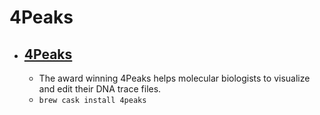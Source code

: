 # 4Peaks
- [4Peaks](https://nucleobytes.com/4peaks/index.html)
  - 
  - The award winning 4Peaks helps molecular biologists to visualize and edit their DNA trace files.
  - `brew cask install 4peaks`

